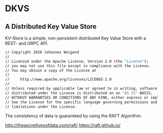 # DKVS
## A Distributed Key Value Store

KV-Store is a simple, non-persistent distributed Key Value Store with a REST- and GRPC API. 

```sh
// Copyright 2018 Johannes Weigend
//
// Licensed under the Apache License, Version 2.0 (the "License");
// you may not use this file except in compliance with the License.
// You may obtain a copy of the License at
//
//     http://www.apache.org/licenses/LICENSE-2.0
//
// Unless required by applicable law or agreed to in writing, software
// distributed under the License is distributed on an "AS IS" BASIS,
// WITHOUT WARRANTIES OR CONDITIONS OF ANY KIND, either express or implied.
// See the License for the specific language governing permissions and
// limitations under the License.
```

The consistency of data is guaranteed by using the RAFT Algorithm:

http://thesecretlivesofdata.com/raft/
https://raft.github.io/

